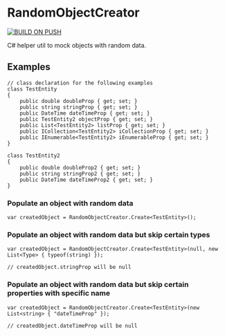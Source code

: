 # RandomObjectCreator

[![BUILD ON PUSH](https://github.com/biersoeckli/RandomObjectCreator/actions/workflows/dotnet-build.yml/badge.svg)](https://github.com/biersoeckli/RandomObjectCreator/actions/workflows/dotnet-build.yml)

C# helper util to mock objects with random data.

## Examples

    // class declaration for the following examples
    class TestEntity
    {
        public double doubleProp { get; set; }
        public string stringProp { get; set; }
        public DateTime dateTimeProp { get; set; }
        public TestEntity2 objectProp { get; set; }
        public List<TestEntity2> listProp { get; set; }
        public ICollection<TestEntity2> iCollectionProp { get; set; }
        public IEnumerable<TestEntity2> iEnumerableProp { get; set; }
    }

    class TestEntity2
    {
        public double doubleProp2 { get; set; }
        public string stringProp2 { get; set; }
        public DateTime dateTimeProp2 { get; set; }
    }

### Populate an object with random data
    
    var createdObject = RandomObjectCreator.Create<TestEntity>();

### Populate an object with random data but skip certain types

    var createdObject = RandomObjectCreator.Create<TestEntity>(null, new List<Type> { typeof(string) });
    
    // createdObject.stringProp will be null

### Populate an object with random data but skip certain properties with specific name
    
    var createdObject = RandomObjectCreator.Create<TestEntity>(new List<string> { "dateTimeProp" });
    
    // createdObject.dateTimeProp will be null